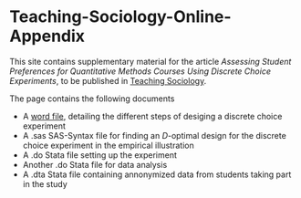 # Teaching-Sociology-Online-Appendix

This site contains supplementary material for the article *Assessing Student Preferences for Quantitative Methods Courses Using Discrete Choice Experiments*, to be published in [Teaching Sociology](https://journals.sagepub.com/home/tso). 

The page contains the following documents

- A [word file](./Supplementary%20Material.docx), detailing the different steps of desiging a discrete choice experiment
- A .sas SAS-Syntax file for finding an *D*-optimal design for the discrete choice experiment in the empirical illustration
- A .do Stata file setting up the experiment
- Another .do Stata file for data analysis
- A .dta Stata file containing annonymized data from students taking part in the study
